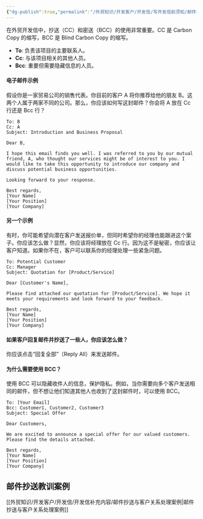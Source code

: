 ```yaml
---
{"dg-publish":true,"permalink":"/外贸知识/开发客户/开发信/写开发信前须知/邮件抄送策略/"}
---
```




在外贸开发信中，抄送（CC）和密送（BCC）的使用非常重要。CC 是 Carbon Copy 的缩写，BCC 是 Blind Carbon Copy 的缩写。

- **To**: 负责该项目的主要联系人。
- **Cc**: 与该项目相关的其他人员。
- **Bcc**: 重要但需要隐藏信息的人员。

#### 电子邮件示例

假设你是一家贸易公司的销售代表。你目前的客户 A 将你推荐给他的朋友 B。这两个人属于两家不同的公司。那么，你应该如何写这封邮件？你会将 A 放在 Cc 行还是 Bcc 行？

```plaintext
To: B
Cc: A
Subject: Introduction and Business Proposal

Dear B,

I hope this email finds you well. I was referred to you by our mutual friend, A, who thought our services might be of interest to you. I would like to take this opportunity to introduce our company and discuss potential business opportunities.

Looking forward to your response.

Best regards,
[Your Name]
[Your Position]
[Your Company]
```

#### 另一个示例

有时，你可能希望向潜在客户发送报价单，但同时希望你的经理也能跟进这个案子。你应该怎么做？显然，你应该将经理放在 Cc 行。因为这不是秘密，你应该让客户知道。如果你不在，客户可以联系你的经理处理一些紧急问题。

```plaintext
To: Potential Customer
Cc: Manager
Subject: Quotation for [Product/Service]

Dear [Customer's Name],

Please find attached our quotation for [Product/Service]. We hope it meets your requirements and look forward to your feedback.

Best regards,
[Your Name]
[Your Position]
[Your Company]
```

#### 如果客户回复邮件并抄送了一些人，你应该怎么做？

你应该点击“回复全部”（Reply All）来发送邮件。

#### 为什么需要使用 BCC？

使用 BCC 可以隐藏收件人的信息，保护隐私。例如，当你需要向多个客户发送相同的邮件，但不想让他们知道其他人也收到了这封邮件时，可以使用 BCC。

```plaintext
To: [Your Email]
Bcc: Customer1, Customer2, Customer3
Subject: Special Offer

Dear Customers,

We are excited to announce a special offer for our valued customers. Please find the details attached.

Best regards,
[Your Name]
[Your Position]
[Your Company]
```

## 邮件抄送教训案例

[[外贸知识/开发客户/开发信/开发信补充内容/邮件抄送与客户关系处理案例\|邮件抄送与客户关系处理案例]]
